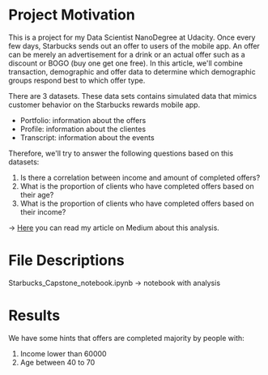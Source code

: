 # Project Motivation
This is a project for my Data Scientist NanoDegree at Udacity. Once every few days, Starbucks sends out an offer to users of the mobile app. An offer can be merely an advertisement for a drink or an actual offer such as a discount or BOGO (buy one get one free). In this article, we'll combine transaction, demographic and offer data to determine which demographic groups respond best to which offer type.

There are 3 datasets. These data sets contains simulated data that mimics customer behavior on the Starbucks rewards mobile app.

* Portfolio: information about the offers
* Profile: information about the clientes
* Transcript: information about the events 

Therefore, we'll try to answer the following questions based on this datasets:

1. Is there a correlation between income and amount of completed offers? 
2. What is the proportion of clients who have completed offers based on their age? 
3. What is the proportion of clients who have completed offers based on their income?


-> [Here](https://medium.com/@alessandraalpino/starbucks-capstone-analysis-8f35db1e70a9) you can read my article on Medium about this analysis.


# File Descriptions
Starbucks_Capstone_notebook.ipynb -> notebook with analysis



# Results

We have some hints that offers are completed majority by people with:

1. Income lower than 60000
2. Age between 40 to 70
